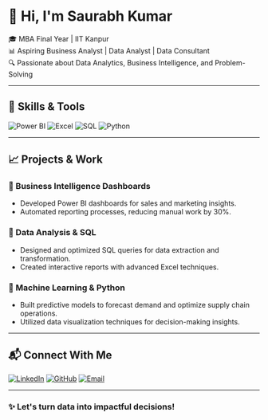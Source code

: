 

# 👋 Hi, I'm Saurabh Kumar

🎓 MBA Final Year | IIT Kanpur  
📊 Aspiring Business Analyst | Data Analyst | Data Consultant  
🔍 Passionate about Data Analytics, Business Intelligence, and Problem-Solving 

---

## 🚀 Skills & Tools

![Power BI](https://img.shields.io/badge/Power%20BI-%23F2C811.svg?style=for-the-badge&logo=powerbi&logoColor=black)
![Excel](https://img.shields.io/badge/Excel-%2300A651.svg?style=for-the-badge&logo=microsoft-excel&logoColor=white)
![SQL](https://img.shields.io/badge/SQL-%230075C2.svg?style=for-the-badge&logo=sqlite&logoColor=white)
![Python](https://img.shields.io/badge/Python-%233776AB.svg?style=for-the-badge&logo=python&logoColor=white)

---

## 📈 Projects & Work

### 🔹 Business Intelligence Dashboards
- Developed Power BI dashboards for sales and marketing insights.
- Automated reporting processes, reducing manual work by 30%.

### 🔹 Data Analysis & SQL
- Designed and optimized SQL queries for data extraction and transformation.
- Created interactive reports with advanced Excel techniques.

### 🔹 Machine Learning & Python
- Built predictive models to forecast demand and optimize supply chain operations.
- Utilized data visualization techniques for decision-making insights.

---

## 📬 Connect With Me

[![LinkedIn](https://img.shields.io/badge/LinkedIn-%230A66C2.svg?style=for-the-badge&logo=linkedin&logoColor=white)](https://www.linkedin.com/in/saurabhk23/)
[![GitHub](https://img.shields.io/badge/GitHub-%23121011.svg?style=for-the-badge&logo=github&logoColor=white)](https://github.com/Saurabhk119k)
[![Email](https://img.shields.io/badge/Email-%23D14836.svg?style=for-the-badge&logo=gmail&logoColor=white)](mailto:saurabhk119k@gmail.com)

---

### ✨ Let's turn data into impactful decisions!

